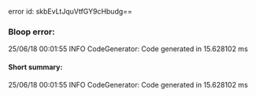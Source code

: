 error id: skbEvLtJquVtfGY9cHbudg==
### Bloop error:

25/06/18 00:01:55 INFO CodeGenerator: Code generated in 15.628102 ms
#### Short summary: 

25/06/18 00:01:55 INFO CodeGenerator: Code generated in 15.628102 ms